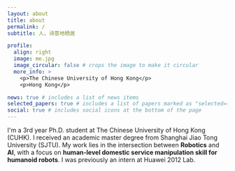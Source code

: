 ```yaml
---
layout: about
title: about
permalink: /
subtitle: 人，诗意地栖居

profile:
  align: right
  image: me.jpg
  image_circular: false # crops the image to make it circular
  more_info: >
    <p>The Chinese University of Hong Kong</p>
    <p>Hong Kong</p>

news: true # includes a list of news items
selected_papers: true # includes a list of papers marked as "selected={true}"
social: true # includes social icons at the bottom of the page
---
```


I'm a 3rd year Ph.D. student at The Chinese University of Hong Kong (CUHK). I received an academic master degree from Shanghai Jiao Tong University (SJTU). My work lies in the intersection between **Robotics** and **AI**, with a focus on **human-level domestic service manipulation skill for humanoid robots**. I was previously an intern at Huawei 2012 Lab.

